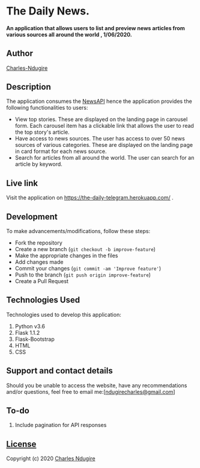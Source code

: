 # The Daily News.
#### An application that allows users to list and preview news articles from various sources all around the world , 1/06/2020.

## Author

[Charles-Ndugire](https://github.com/Charles-Ndugire)
## Description
The application consumes the [NewsAPI](https://newsapi.org/) hence the application provides the following functionalities to users:
- View top stories. These are displayed on the landing page in carousel form. Each carousel item has a clickable link that allows the user to read the top story's article.
- Have access to news sources. The user has access to over 50 news sources of various categories. These are displayed on the landing page in card format for each news source.
- Search for articles from all around the world. The user can search for an article by keyword.


## Live link
Visit the application on https://the-daily-telegram.herokuapp.com/ .

## Development
To make advancements/modifications, follow these steps:

- Fork the repository
- Create a new branch (`git checkout -b improve-feature`)
- Make the appropriate changes in the files
- Add changes made
- Commit your changes (`git commit -am 'Improve feature'`)
- Push to the branch (`git push origin improve-feature`)
- Create a Pull Request 

## Technologies Used
Technologies used to develop this application:

1. Python v3.6
2. Flask 1.1.2
3. Flask-Bootstrap
4. HTML 
5. CSS


## Support and contact details

Should you be unable to access the website, have any recommendations and/or questions, feel free to email me:[ndugirecharles@gmail.com]

## To-do
1. Include pagination for API responses

## [License](https://github.com/lornakamau/the-daily-telegram/blob/master/LICENSE.md)

Copyright (c) 2020 [Charles Ndugire](https://github.com/lornakamau)  
